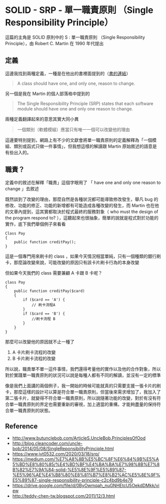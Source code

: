 # SOLID - SRP - 單一職責原則 （Single Responsibility Principle）

這篇的主角是 SOLID 原則中的 S : 單一職責原則 （Single Responsibility Principle），由 Robert C. Martin 在 1990 年代提出

## 定義

這邊我找到兩種定義，一種是在他出的書裡面提到的（[書的連結](https://www.amazon.com/Software-Development-Principles-Patterns-Practices/dp/0135974445)）

> A class should have one, and only one, reason to change.

另一個是我在 Martin 的個人部落格中提到的

> The Single Responsibility Principle (SRP) states that each software module should have one and only one reason to change.

兩種定義翻譯起來的意思其實大同小異

> 一個類別（軟體模組）應當只有唯一一個可以改變他的理由

這邊要特別提到，網路上有不少的文獻會將單一職責原則的定義解釋為「一個模組、類別或函式只做一件事情」，但我想這樣的解讀跟 Martin 原始敘述的語意是有些出入的。

## 職責？

定義中的敘述在解釋「職責」這個字眼用了 「 have one and only one reason to change 」去敘述

既然談到了改變的理由，那麼自然是各種狀況都可能導致修改發生，舉凡 bug 的修改、功能的修正、功能的新增都有可能造成各種改變的發生，而 Martin 也在他的文章內提到，這其實都取決於程式最終的服務對象（ who must the design of the program respond to? ），這聽起來也很抽象，簡單的說就是程式對於功能的實作，底下我們舉個例子來看看

```php=
Class Pay
{
    public function creditPay();
}
```

這是一個專門用來刷卡的 class ，如果今天情況相當單純，只有一個種類的銀行刷卡，那麼論改變來說，可能改變的原因只有該卡片刷卡行為的本身改變

但如果今天我們的 class 需要兼顧 A 卡跟 B 卡呢？

```php=
class Pay
{
    public function creditPay($card)
    {
        if ($card == 'A') {
            // 刷卡流程A
        }
        if ($card == 'B') {
            //刷卡流程 B
        }
    }
}
```

那麼可以改變他的原因就不止一種了

1. A 卡片刷卡流程的改變
2. B 卡片刷卡流程的改變

所以說，職責單不單一這件事情，我們還得考量他的實作以及他的合作對象，所以對於實踐單一職責原則的狀況可以說是每種人都有不同的解讀，並沒有一定的標準

像是我們上面講的兩個例子，我一開始的時候可能就真的只需要支援一張卡片的刷卡，那麼這樣的設計可以算是符合單一職責原則，但當後來需求增加了，我加入了第二張卡片，就變得不符合單一職責原則，所以說隨著功能的改變，對於有沒有符合單一職責原則的界定也需要重新的審視，加上適當的重構，才能夠盡量的保持符合單一職責原則的狀態。


<!-- ---
原始定義（Robert C. Martin）

什麼是職責（取決於實作

關注點

改變的理由只有一個，那麼跟他合作的人就是關鍵了，有可能因為跟他合作的方式不同導致改變的理由由一個變為多個

要做到改變的理由只有一個，要看實作的內容，可以對實作的內容去思考有什麼因素可以構成改變

這樣不就變成我一個class只能有一個function嗎？> 關注點

寫一個class，剛開始職責ＯＫ但是後來改變造成值則不分離，所以舊分離了
 -->
## Reference

- http://www.butunclebob.com/ArticleS.UncleBob.PrinciplesOfOod
- http://blog.cleancoder.com/uncle-bob/2014/05/08/SingleReponsibilityPrinciple.html
- https://www.jyt0532.com/2020/03/18/srp/
- https://medium.com/%E7%A8%8B%E5%BC%8F%E6%84%9B%E5%A5%BD%E8%80%85/%E4%BD%BF%E4%BA%BA%E7%98%8B%E7%8B%82%E7%9A%84-solid-%E5%8E%9F%E5%89%87-%E5%96%AE%E4%B8%80%E8%81%B7%E8%B2%AC%E5%8E%9F%E5%89%87-single-responsibility-principle-c2c4bd9b4e79
- https://drive.google.com/file/d/0ByOwmqah_nuGNHEtcU5OekdDMkk/view
- http://teddy-chen-tw.blogspot.com/2011/12/3.html
